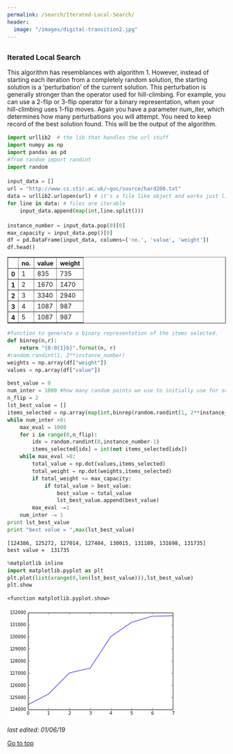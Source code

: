 ```yaml
---
permalink: /search/Iterated-Local-Search/
header:
  image: "/images/digital-transition2.jpg"
---
```

<h2 id="top"></h2>

### Iterated Local Search

This algorithm has resemblances with algorithm 1. However, instead
of starting each iteration from a completely random solution, the starting solution is a
‘perturbation’ of the current solution. This perturbation is generally stronger than the
operator used for hill-climbing. For example, you can use a 2-flip or 3-flip operator for a
binary representation, when your hill-climbing uses 1-flip moves. Again you have a
parameter num_iter, which determines how many perturbations you will attempt. You
need to keep record of the best solution found. This will be the output of the algorithm.


```python
import urllib2  # the lib that handles the url stuff
import numpy as np
import pandas as pd
#from random import randint
import random

input_data = []
url = "http://www.cs.stir.ac.uk/~goc/source/hard200.txt"
data = urllib2.urlopen(url) # it's a file like object and works just like a file
for line in data: # files are iterable
    input_data.append(map(int,line.split()))

instance_number = input_data.pop(0)[0]
max_capacity = input_data.pop()[0]
df = pd.DataFrame(input_data, columns=['no.', 'value', 'weight'])
df.head()
```




<div>
<table border="1" class="dataframe">
  <thead>
    <tr style="text-align: right;">
      <th></th>
      <th>no.</th>
      <th>value</th>
      <th>weight</th>
    </tr>
  </thead>
  <tbody>
    <tr>
      <th>0</th>
      <td>1</td>
      <td>835</td>
      <td>735</td>
    </tr>
    <tr>
      <th>1</th>
      <td>2</td>
      <td>1670</td>
      <td>1470</td>
    </tr>
    <tr>
      <th>2</th>
      <td>3</td>
      <td>3340</td>
      <td>2940</td>
    </tr>
    <tr>
      <th>3</th>
      <td>4</td>
      <td>1087</td>
      <td>987</td>
    </tr>
    <tr>
      <th>4</th>
      <td>5</td>
      <td>1087</td>
      <td>987</td>
    </tr>
  </tbody>
</table>
</div>




```python
#function to generate a binary representation of the items selected.
def binrep(n,r):
    return "{0:0{1}b}".format(n, r)
#random.randint(1, 2**instance_number)
weights = np.array(df["weight"])   
values = np.array(df["value"])
```


```python
best_value = 0
num_inter = 1000 #how many random points we use to initially use for search
n_flip = 2
lst_best_value = []
items_selected = np.array(map(int,binrep(random.randint(1, 2**instance_number), instance_number)))
while num_inter >0:
    max_eval = 1000
    for i in range(0,n_flip):
        idx = random.randint(0,instance_number-1)
        items_selected[idx] = int(not items_selected[idx])
    while max_eval >0:
        total_value = np.dot(values,items_selected)
        total_weight = np.dot(weights,items_selected)
        if total_weight <= max_capacity:
            if total_value > best_value:
                best_value = total_value
                lst_best_value.append(best_value)
        max_eval -=1
    num_inter -= 1
print lst_best_value
print "best value = ",max(lst_best_value)
```

    [124386, 125272, 127014, 127404, 130015, 131189, 131698, 131735]
    best value =  131735



```python
%matplotlib inline
import matplotlib.pyplot as plt
plt.plot(list(xrange(0,len(lst_best_value))),lst_best_value)
plt.show
```




    <function matplotlib.pyplot.show>




![png](/images/Iterated-Local-Search/output_5_1.png)


*last edited: 01/06/19*

<a href="#top">Go to top</a>
